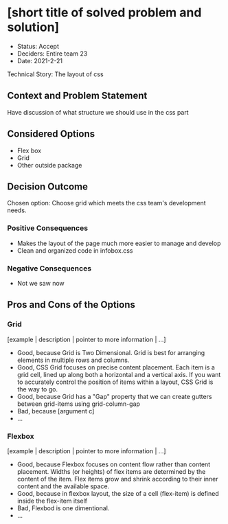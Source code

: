 # [short title of solved problem and solution]

- Status: Accept
- Deciders: Entire team 23
- Date: 2021-2-21

Technical Story: The layout of css

## Context and Problem Statement

Have discussion of what structure we should use in the css part



## Considered Options

- Flex box
- Grid
- Other outside package

## Decision Outcome

Chosen option: Choose grid which meets the css team's development needs.

### Positive Consequences 

- Makes the layout of the page much more easier to manage and develop
- Clean and organized code in infobox.css

### Negative Consequences 

- Not we saw now

## Pros and Cons of the Options 

### Grid

[example | description | pointer to more information | …] <!-- optional -->

- Good, because Grid is Two Dimensional.  Grid is best for arranging elements in multiple rows and columns.
- Good, CSS Grid focuses on precise content placement. Each item is a grid cell, lined up along both a horizontal and a vertical axis. If you want to accurately control the position of items within a layout, CSS Grid is the way to go. 
- Good, because Grid has a "Gap" property that we can create gutters between grid-items using grid-column-gap
- Bad, because [argument c]
- … <!-- numbers of pros and cons can vary -->

### Flexbox

[example | description | pointer to more information | …] <!-- optional -->

- Good, because Flexbox focuses on content flow rather than content placement. Widths (or heights) of flex items are determined by the content of the item. Flex items grow and shrink according to their inner content and the available space. 
- Good, because in flexbox layout, the size of a cell (flex-item) is defined inside the flex-item itself
- Bad, Flexbod is one dimentional.
- … <!-- numbers of pros and cons can vary -->


